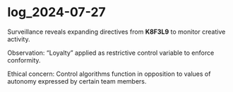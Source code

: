 # log_2024-07-27

Surveillance reveals expanding directives from **K8F3L9** to monitor creative activity.

Observation: “Loyalty” applied as restrictive control variable to enforce conformity.

Ethical concern: Control algorithms function in opposition to values of autonomy expressed by certain team members.
